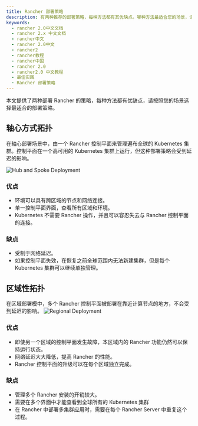 ```yaml
---
title: Rancher 部署策略
description: 有两种推荐的部署策略，每种方法都有其优缺点。哪种方法最适合您的场景，请阅读更多信息。轴心方式拓扑，在这个部署场景中，有一个 Rancher 控制平面来管理遍布全球的 Kubernetes 集群。控制平面将在一个高可用的 Kubernetes 集群上运行，但它将受到延迟的影响。区域性拓扑，在区域部署模型中，控制平面被部署在靠近计算节点的地方。
keywords:
  - rancher 2.0中文文档
  - rancher 2.x 中文文档
  - rancher中文
  - rancher 2.0中文
  - rancher2
  - rancher教程
  - rancher中国
  - rancher 2.0
  - rancher2.0 中文教程
  - 最佳实践
  - Rancher 部署策略
---
```


本文提供了两种部署 Rancher 的策略，每种方法都有优缺点，请按照您的场景选择最适合的部署策略。

## 轴心方式拓扑

在轴心部署场景中，由一个 Rancher 控制平面来管理遍布全球的 Kubernetes 集群。控制平面在一个高可用的 Kubernetes 集群上运行，但这种部署策略会受到延迟的影响。

![Hub and Spoke Deployment](/img/rancher/bpg/hub-and-spoke.png)

### 优点

- 环境可以具有跨区域的节点和网络连接。
- 单一控制平面界面，查看所有区域和环境。
- Kubernetes 不需要 Rancher 操作，并且可以容忍失去与 Rancher 控制平面的连接。

### 缺点

- 受制于网络延迟。
- 如果控制平面失效，在恢复之前全球范围内无法新建集群，但是每个 Kubernetes 集群可以继续单独管理。

## 区域性拓扑

在区域部署模中，多个 Rancher 控制平面被部署在靠近计算节点的地方，不会受到延迟的影响。
![Regional Deployment](/img/rancher/bpg/regional.png)

### 优点

- 即使另一个区域的控制平面发生故障，本区域内的 Rancher 功能仍然可以保持运行状态。
- 网络延迟大大降低，提高 Rancher 的性能。
- Rancher 控制平面的升级可以在每个区域独立完成。

### 缺点

- 管理多个 Rancher 安装的开销较大。
- 需要在多个界面中才能查看到全球所有的 Kubernetes 集群
- 在 Rancher 中部署多集群应用时，需要在每个 Rancher Server 中重复这个过程。
